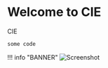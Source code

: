 # Welcome to CIE

CIE


```python
some code
```

!!! info "BANNER"
	![Screenshot](images/CIE.jpg)


